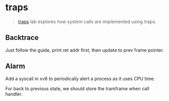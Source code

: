 # traps

> [traps](https://pdos.csail.mit.edu/6.S081/2020/labs/traps.html) lab explores
> how system calls are implemented using traps.

## Backtrace

Just follow the guide, print ret addr first, then update to prev frame pointer.

## Alarm

Add a syscall in xv6 to periodically alert a process as it uses CPU time.

For back to previous state, we should store the tramframe when call handler.
